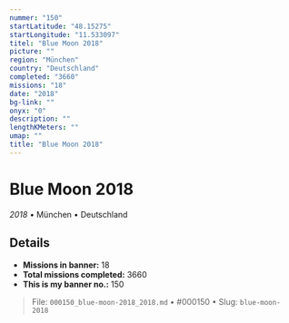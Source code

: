 ```yaml
---
nummer: "150"
startLatitude: "48.15275"
startLongitude: "11.533097"
titel: "Blue Moon 2018"
picture: ""
region: "München"
country: "Deutschland"
completed: "3660"
missions: "18"
date: "2018"
bg-link: ""
onyx: "0"
description: ""
lengthKMeters: ""
umap: ""
title: "Blue Moon 2018"
---
```

# Blue Moon 2018

*2018* • München • Deutschland



## Details

- **Missions in banner:** 18
- **Total missions completed:** 3660
- **This is my banner no.:** 150





> File: `000150_blue-moon-2018_2018.md` • #000150 • Slug: `blue-moon-2018`
